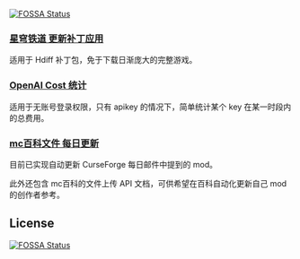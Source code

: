[![FOSSA Status](https://app.fossa.com/api/projects/git%2Bgithub.com%2Fsxjeru%2FUtility-Scripts.svg?type=shield)](https://app.fossa.com/projects/git%2Bgithub.com%2Fsxjeru%2FUtility-Scripts?ref=badge_shield)

### [星穹铁道 更新补丁应用](https://github.com/sxjeru/Utility-Scripts/tree/main/StarRail-hdiff-updater)
适用于 Hdiff 补丁包，免于下载日渐庞大的完整游戏。

### [OpenAI Cost 统计](https://github.com/sxjeru/Utility-Scripts/tree/main/openai-apikey-cost)
适用于无账号登录权限，只有 apikey 的情况下，简单统计某个 key 在某一时段内的总费用。

### [mc百科文件 每日更新](https://github.com/sxjeru/Utility-Scripts/tree/main/mcmod-auto-uploader)
目前已实现自动更新 CurseForge 每日邮件中提到的 mod。

此外还包含 mc百科的文件上传 API 文档，可供希望在百科自动化更新自己 mod 的创作者参考。


## License
[![FOSSA Status](https://app.fossa.com/api/projects/git%2Bgithub.com%2Fsxjeru%2FUtility-Scripts.svg?type=large)](https://app.fossa.com/projects/git%2Bgithub.com%2Fsxjeru%2FUtility-Scripts?ref=badge_large)
